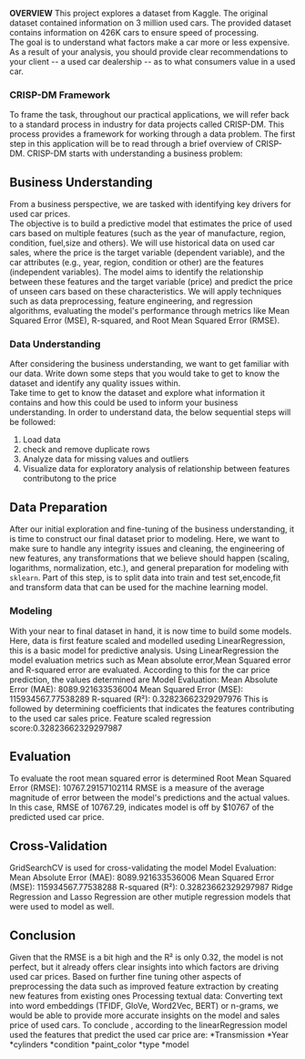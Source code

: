 **OVERVIEW**
This project explores a dataset from Kaggle. The original dataset contained information on 3 million used cars. The provided dataset contains information on 426K cars to ensure speed of processing.  
The goal is to understand what factors make a car more or less expensive.  As a result of your analysis, you should provide clear recommendations to your client -- a used car dealership -- as to what consumers value in a used car.
### CRISP-DM Framework
To frame the task, throughout our practical applications, we will refer back to a standard process in industry for data projects called CRISP-DM.  This process provides a framework for working through a data problem. 
The first step in this application will be to read through a brief overview of CRISP-DM.
CRISP-DM starts with understanding a business problem:
## Business Understanding
From a business perspective, we are tasked with identifying key drivers for used car prices.  
The objective is to build a predictive model that estimates the price of used cars based on multiple features 
(such as the year of manufacture, region, condition, fuel,size and others). 
We will use historical data on used car sales, where the price is the target variable (dependent variable), and the car attributes (e.g., year, region, condition or other) are the features (independent variables). 
The model aims to identify the relationship between these features and the target variable (price) and predict the price of unseen cars based on these characteristics. 
We will apply techniques such as data preprocessing, feature engineering, and regression algorithms, 
evaluating the model's performance through metrics like Mean Squared Error (MSE), R-squared, and Root Mean Squared Error (RMSE).
### Data Understanding
After considering the business understanding, we want to get familiar with our data.  Write down some steps that you would take to get to know the dataset and identify any quality issues within.  
Take time to get to know the dataset and explore what information it contains and how this could be used to inform your business understanding.
In order to understand data, the below sequential steps will be followed:
1. Load data
2. check and remove duplicate rows
3. Analyze data for missing values and outliers
4. Visualize data for exploratory analysis of relationship between features contributong to the price
## Data Preparation
After our initial exploration and fine-tuning of the business understanding, it is time to construct our final dataset prior to modeling.  Here, we want to make sure to handle any integrity issues and cleaning, 
the engineering of new features, any transformations that we believe should happen (scaling, logarithms, normalization, etc.), and general preparation for modeling with `sklearn`. 
Part of this step, is to split data into train and test set,encode,fit and transform data that can be used for the machine learning model.
### Modeling
With your near to final dataset in hand, it is now time to build some models.  
Here, data is first feature scaled and modelled useding LinearRegression, this is a basic model for predictive analysis. 
Using LinearRegression the model evaluation metrics such as Mean absolute error,Mean Squared error and R-squared error are evaluated.
According to this for the car price prediction, the values determined are
Model Evaluation:
Mean Absolute Error (MAE): 8089.921633536004
Mean Squared Error (MSE): 115934567.77538289
R-squared (R²): 0.32823662329297976
This is followed by determining coefficients that indicates the features contributing to the used car sales price.
Feature scaled regression score:0.32823662329297987
## Evaluation
To evaluate the root mean squared error is determined 
Root Mean Squared Error (RMSE): 10767.29157102114
RMSE is a measure of the average magnitude of error between the model's predictions and the actual values. In this case,
RMSE of 10767.29, indicates model is off by $10767 of the predicted used car price.
## Cross-Validation
GridSearchCV is used for cross-validating the model 
Model Evaluation:
Mean Absolute Error (MAE): 8089.921633536006
Mean Squared Error (MSE): 115934567.77538288
R-squared (R²): 0.32823662329297987
Ridge Regression and Lasso Regression are other mutiple regression models that were used to model as well.
## Conclusion
Given that the RMSE is a bit high and the R² is only 0.32, the model is not perfect, but it already offers clear insights into which factors are driving used car prices. 
Based on further fine tuning other aspects of preprocessing the data such as improved feature extraction by creating new features from existing ones
Processing textual data: Converting text into word embeddings (TFIDF, GloVe, Word2Vec, BERT) or n-grams, we would be able to provide more accurate insights on the model and sales price of used cars.
To conclude , according to the linearRegression model used the features that predict the used car price are:
*Transmission
*Year
*cylinders
*condition
*paint_color
*type
*model
